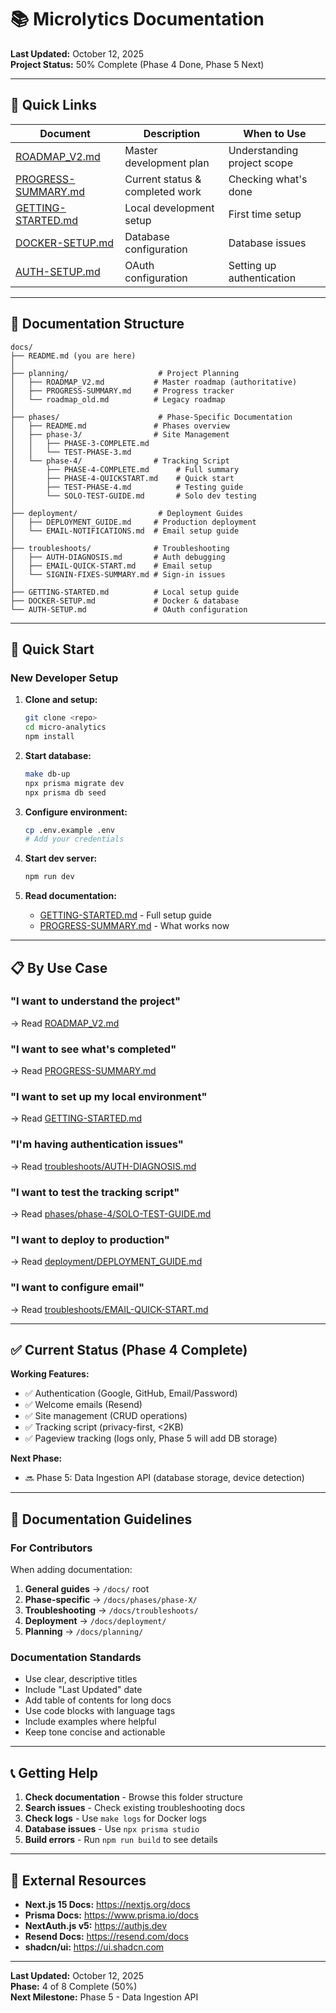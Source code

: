 # 📚 Microlytics Documentation

**Last Updated:** October 12, 2025  
**Project Status:** 50% Complete (Phase 4 Done, Phase 5 Next)

---

## 📖 Quick Links

| Document | Description | When to Use |
|----------|-------------|-------------|
| [ROADMAP_V2.md](planning/ROADMAP_V2.md) | Master development plan | Understanding project scope |
| [PROGRESS-SUMMARY.md](planning/PROGRESS-SUMMARY.md) | Current status & completed work | Checking what's done |
| [GETTING-STARTED.md](GETTING-STARTED.md) | Local development setup | First time setup |
| [DOCKER-SETUP.md](DOCKER-SETUP.md) | Database configuration | Database issues |
| [AUTH-SETUP.md](AUTH-SETUP.md) | OAuth configuration | Setting up authentication |

---

## 📁 Documentation Structure

```
docs/
├── README.md (you are here)
│
├── planning/                    # Project Planning
│   ├── ROADMAP_V2.md           # Master roadmap (authoritative)
│   ├── PROGRESS-SUMMARY.md     # Progress tracker
│   └── roadmap_old.md          # Legacy roadmap
│
├── phases/                      # Phase-Specific Documentation
│   ├── README.md               # Phases overview
│   ├── phase-3/                # Site Management
│   │   ├── PHASE-3-COMPLETE.md
│   │   └── TEST-PHASE-3.md
│   └── phase-4/                # Tracking Script
│       ├── PHASE-4-COMPLETE.md      # Full summary
│       ├── PHASE-4-QUICKSTART.md    # Quick start
│       ├── TEST-PHASE-4.md          # Testing guide
│       └── SOLO-TEST-GUIDE.md       # Solo dev testing
│
├── deployment/                  # Deployment Guides
│   ├── DEPLOYMENT_GUIDE.md     # Production deployment
│   └── EMAIL-NOTIFICATIONS.md  # Email setup guide
│
├── troubleshoots/              # Troubleshooting
│   ├── AUTH-DIAGNOSIS.md       # Auth debugging
│   ├── EMAIL-QUICK-START.md    # Email setup
│   └── SIGNIN-FIXES-SUMMARY.md # Sign-in issues
│
├── GETTING-STARTED.md          # Local setup guide
├── DOCKER-SETUP.md             # Docker & database
└── AUTH-SETUP.md               # OAuth configuration
```

---

## 🚀 Quick Start

### New Developer Setup

1. **Clone and setup:**
   ```bash
   git clone <repo>
   cd micro-analytics
   npm install
   ```

2. **Start database:**
   ```bash
   make db-up
   npx prisma migrate dev
   npx prisma db seed
   ```

3. **Configure environment:**
   ```bash
   cp .env.example .env
   # Add your credentials
   ```

4. **Start dev server:**
   ```bash
   npm run dev
   ```

5. **Read documentation:**
   - [GETTING-STARTED.md](GETTING-STARTED.md) - Full setup guide
   - [PROGRESS-SUMMARY.md](planning/PROGRESS-SUMMARY.md) - What works now

---

## 📋 By Use Case

### "I want to understand the project"
→ Read [ROADMAP_V2.md](planning/ROADMAP_V2.md)

### "I want to see what's completed"
→ Read [PROGRESS-SUMMARY.md](planning/PROGRESS-SUMMARY.md)

### "I want to set up my local environment"
→ Read [GETTING-STARTED.md](GETTING-STARTED.md)

### "I'm having authentication issues"
→ Read [troubleshoots/AUTH-DIAGNOSIS.md](troubleshoots/AUTH-DIAGNOSIS.md)

### "I want to test the tracking script"
→ Read [phases/phase-4/SOLO-TEST-GUIDE.md](phases/phase-4/SOLO-TEST-GUIDE.md)

### "I want to deploy to production"
→ Read [deployment/DEPLOYMENT_GUIDE.md](deployment/DEPLOYMENT_GUIDE.md)

### "I want to configure email"
→ Read [troubleshoots/EMAIL-QUICK-START.md](troubleshoots/EMAIL-QUICK-START.md)

---

## ✅ Current Status (Phase 4 Complete)

**Working Features:**
- ✅ Authentication (Google, GitHub, Email/Password)
- ✅ Welcome emails (Resend)
- ✅ Site management (CRUD operations)
- ✅ Tracking script (privacy-first, <2KB)
- ✅ Pageview tracking (logs only, Phase 5 will add DB storage)

**Next Phase:**
- 🔜 Phase 5: Data Ingestion API (database storage, device detection)

---

## 🎯 Documentation Guidelines

### For Contributors

When adding documentation:

1. **General guides** → `/docs/` root
2. **Phase-specific** → `/docs/phases/phase-X/`
3. **Troubleshooting** → `/docs/troubleshoots/`
4. **Deployment** → `/docs/deployment/`
5. **Planning** → `/docs/planning/`

### Documentation Standards

- Use clear, descriptive titles
- Include "Last Updated" date
- Add table of contents for long docs
- Use code blocks with language tags
- Include examples where helpful
- Keep tone concise and actionable

---

## 📞 Getting Help

1. **Check documentation** - Browse this folder structure
2. **Search issues** - Check existing troubleshooting docs
3. **Check logs** - Use `make logs` for Docker logs
4. **Database issues** - Use `npx prisma studio`
5. **Build errors** - Run `npm run build` to see details

---

## 🔗 External Resources

- **Next.js 15 Docs:** https://nextjs.org/docs
- **Prisma Docs:** https://www.prisma.io/docs
- **NextAuth.js v5:** https://authjs.dev
- **Resend Docs:** https://resend.com/docs
- **shadcn/ui:** https://ui.shadcn.com

---

**Last Updated:** October 12, 2025  
**Phase:** 4 of 8 Complete (50%)  
**Next Milestone:** Phase 5 - Data Ingestion API
